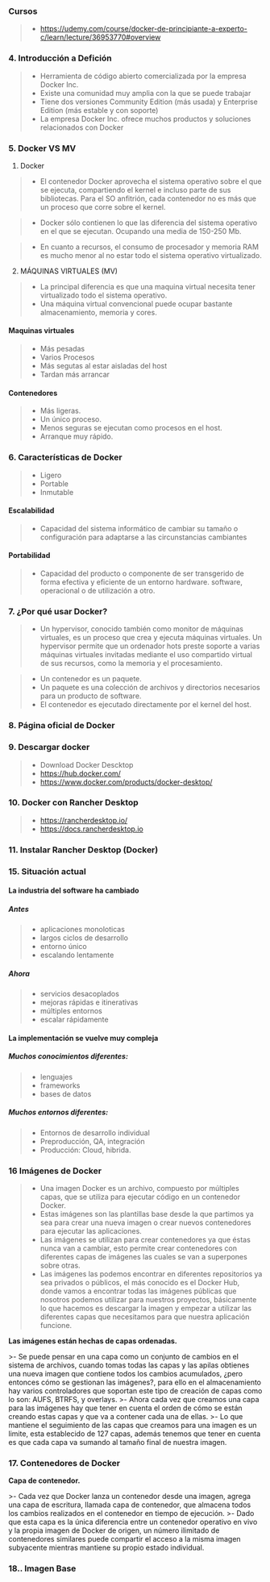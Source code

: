 ### Cursos
>- https://udemy.com/course/docker-de-principiante-a-experto-c/learn/lecture/36953770#overview

### 4. Introducción a Defición
>- Herramienta de código abierto comercializada por la empresa Docker Inc.
>- Existe una comunidad muy amplia con la que se puede trabajar
>- Tiene dos versiones Community Edition (más usada) y Enterprise Edition (más estable y con soporte)
>- La empresa Docker Inc. ofrece muchos productos y soluciones relacionados con Docker

### 5. Docker VS MV
1. Docker
>- El contenedor Docker aprovecha el sistema operativo sobre el que se ejecuta, compartiendo el kernel e incluso parte de sus bibliotecas. Para el SO anfitrión, cada contenedor no es más que un proceso que corre sobre el kernel.

>- Docker sólo contienen lo que las diferencia del sistema operativo en el que se ejecutan. Ocupando una media de 150-250 Mb.

>- En cuanto a recursos, el consumo de procesador y memoria RAM es mucho menor al no estar todo el sistema operativo virtualizado.

2. MÁQUINAS VIRTUALES (MV)
>- La principal diferencia es que una maquina virtual necesita tener virtualizado todo el sistema operativo.
>- Una máquina virtual convencional puede ocupar bastante almacenamiento, memoria y cores.

#### Maquinas virtuales
>- Más pesadas
>- Varios Procesos
>- Más segutas al estar aisladas del host
>- Tardan más arrancar

#### Contenedores
>- Más ligeras.
>- Un único proceso.
>- Menos seguras se ejecutan como procesos en el host.
>- Arranque muy rápido.

### 6. Características de Docker
>- Ligero
>- Portable
>- Inmutable

#### Escalabilidad
>- Capacidad del sistema informático de cambiar su tamaño o configuración para adaptarse a las circunstancias cambiantes

#### Portabilidad
>- Capacidad del producto o componente de ser transgerido de forma efectiva y eficiente de un entorno hardware. software, operacional o de utilización a otro.

### 7. ¿Por qué usar Docker?
>- Un hypervisor, conocido también como monitor de máquinas virtuales, es un proceso que crea y ejecuta máquinas virtuales. Un hypervisor permite que un ordenador hots preste soporte a varias máquinas virtuales invitadas mediante el uso compartido virtual de sus recursos, como la memoria y el procesamiento.

>- Un contenedor es un paquete.
>- Un paquete es una colección de archivos y directorios necesarios para un producto de software.
>- El contenedor es ejecutado directamente por el kernel del host.

### 8. Página oficial de Docker

### 9. Descargar docker
>- Download Docker Descktop
>- https://hub.docker.com/
>- https://www.docker.com/products/docker-desktop/

### 10. Docker con Rancher Desktop
>- https://rancherdesktop.io/
>- https://docs.rancherdesktop.io

### 11. Instalar Rancher Desktop (Docker)

### 15. Situación actual
#### La industria del software ha cambiado
##### Antes
>- aplicaciones monoloticas
>- largos ciclos de desarrollo
>- entorno único
>- escalando lentamente

##### Ahora
>- servicios desacoplados
>- mejoras rápidas e itinerativas
>- múltiples entornos
>- escalar rápidamente

#### La implementación se vuelve muy compleja
##### Muchos conocimientos diferentes:
>- lenguajes
>- frameworks
>- bases de datos
##### Muchos entornos diferentes:
>- Entornos de desarrollo individual
>- Preproducción, QA, integración
>- Producción: Cloud, hibrida.

### 16 Imágenes de Docker
>- Una imagen Docker es un archivo, compuesto por múltiples capas, que se utiliza para ejecutar código en un contenedor Docker.
>- Estas imágenes son las plantillas base desde la que partimos ya sea para crear una nueva imagen o crear nuevos contenedores para ejecutar las aplicaciones.
>- Las imágenes se utilizan para crear contenedores ya que éstas nunca van a cambiar, esto permite crear contenedores con diferentes capas de imágenes las cuales se van a superpones sobre otras.
>- Las imágenes las podemos encontrar en diferentes repositorios ya sea privados o públicos, el más conocido es el Docker Hub, donde vamos a encontrar todas las imágenes públicas que nosotros podemos utilizar para nuestros proyectos, básicamente lo que hacemos es descargar la imagen y empezar a utilizar las diferentes capas que necesitamos para que nuestra aplicación funcione.
<p><strong>Las imágenes están hechas de capas ordenadas.</strong></p>
>- Se puede pensar en una capa como un conjunto de cambios en el sistema de archivos, cuando tomas todas las capas y las apilas obtienes una nueva imagen  que contiene todos los cambios acumulados, ¿pero entonces cómo se gestionan las imágenes?, para ello en el almacenamiento hay varios controladores que soportan este tipo de creación de capas como lo son: AUFS, BTRFS, y overlays.
>- Ahora cada vez que creamos una capa para las imágenes hay que tener en cuenta el orden de cómo se están creando estas capas y que va a contener cada una de ellas.
>- Lo que mantiene el seguimiento de las capas que creamos para una imagen es un limite, esta establecido de 127 capas, además tenemos que tener en cuenta es que cada capa va sumando al tamaño final de nuestra imagen.

### 17. Contenedores de Docker
<p><strong>Capa de contenedor.</strong></p>
>- Cada vez que Docker lanza un contenedor desde una imagen, agrega una capa de escritura, llamada capa de contenedor, que almacena todos los cambios realizados en el contenedor en tiempo de ejecución.
>- Dado que esta capa es la única diferencia entre un contenedor operativo en vivo y la propia imagen de Docker de origen, un número ilimitado de contenedores similares puede compartir el acceso a la misma imagen subyacente mientras mantiene su propio estado individual.

### 18.. Imagen Base

